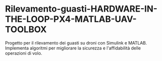 # Rilevamento-guasti-HARDWARE-IN-THE-LOOP-PX4-MATLAB-UAV-TOOLBOX
Progetto per il rilevamento dei guasti su droni con Simulink e MATLAB. Implementa algoritmi per migliorare la sicurezza e l'affidabilità delle operazioni di volo.
